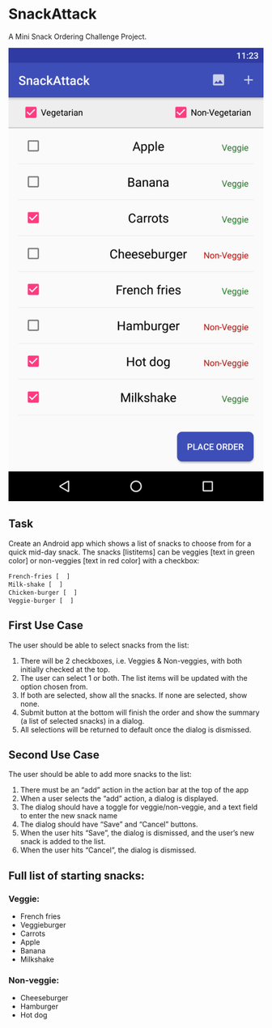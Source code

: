 # SnackAttack

A Mini Snack Ordering Challenge Project.

![App Screenshot](screenshot.png)

## Task

Create an Android app which shows a list of snacks to choose from for a quick mid-day snack. The snacks [listitems]
can be veggies [text in green color] or non-veggies [text in red color] with a checkbox:

    French-fries [  ]
    Milk-shake [  ]
    Chicken-burger [  ]
    Veggie-burger [  ]

## First Use Case

The user should be able to select snacks from the list:

1. There will be 2 checkboxes, i.e. Veggies & Non-veggies, with both initially checked at the top.
2. The user can select 1 or both. The list items will be updated with the option chosen from.
3. If both are selected, show all the snacks. If none are selected, show none.
4. Submit button at the bottom will finish the order and show the summary (a list of selected snacks) in
a dialog.
5. All selections will be returned to default once the dialog is dismissed.

## Second Use Case

The user should be able to add more snacks to the list:

1. There must be an “add” action in the action bar at the top of the app
2. When a user selects the “add” action, a dialog is displayed.
3. The dialog should have a toggle for veggie/non-veggie, and a text field to enter the new snack name
4. The dialog should have “Save” and “Cancel” buttons.
5. When the user hits “Save”, the dialog is dismissed, and the user’s new snack is added to the list.
6. When the user hits “Cancel”, the dialog is dismissed.

## Full list of starting snacks:

### Veggie:

 - French fries
 -  Veggieburger
 -  Carrots
 -  Apple
 -  Banana
 -  Milkshake

### Non-veggie:

 - Cheeseburger
 - Hamburger
 - Hot dog
